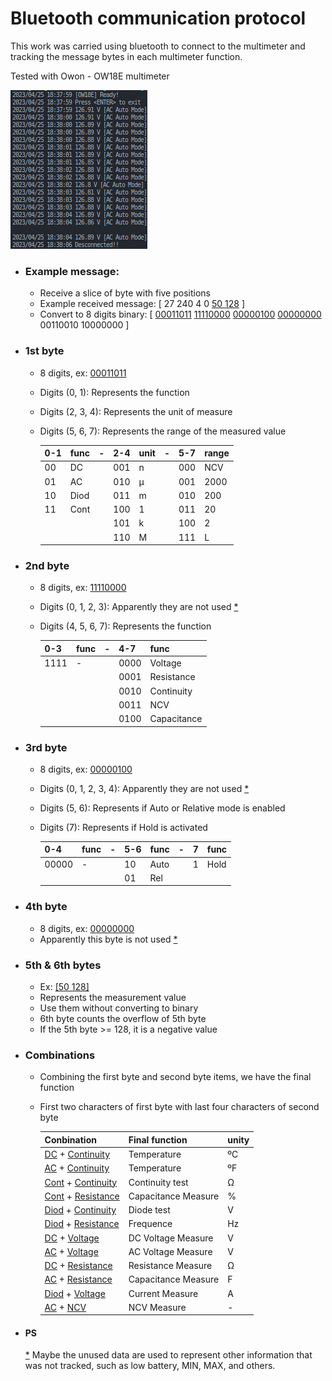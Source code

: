 # Bluetooth communication protocol 

This work was carried using bluetooth to connect to the multimeter and tracking the message bytes in each multimeter function.

Tested with Owon - OW18E multimeter

![](/screenshot/ow18e.png)

* ### Example message:

    * Receive a slice of byte with five positions
    * Example received message: [ 27 240 4 0 [50 128](#5th--6th-bytes) ]
    * Convert to 8 digits binary: [ [00011011](#1st-byte) [11110000](#2nd-byte) [00000100](#3rd-byte) [00000000](#4th-byte) 00110010 10000000 ]

* ### 1st byte

    * 8 digits, ex: [00011011](#example-message)
    * Digits (0, 1): Represents the function
    * Digits (2, 3, 4): Represents the unit of measure
    * Digits (5, 6, 7): Represents the range of the measured value

        | 0-1 | func | -   | 2-4 | unit | -   | 5-7 | range |
        | --- | ---  | --- | --- | ---  | --- | --- | ---   |
        | 00  | DC   |     | 001 | n    |     | 000 | NCV   |
        | 01  | AC   |     | 010 | µ    |     | 001 | 2000  |
        | 10  | Diod |     | 011 | m    |     | 010 | 200   |
        | 11  | Cont |     | 100 | 1    |     | 011 | 20    |
        |     |      |     | 101 | k    |     | 100 | 2     |
        |     |      |     | 110 | M    |     | 111 | L     |

* ### 2nd byte

    * 8 digits, ex: [11110000](#example-message)
    * Digits (0, 1, 2, 3): Apparently they are not used [*](#ps)
    * Digits (4, 5, 6, 7): Represents the function

        | 0-3  | func | -   | 4-7  | func        |
        | ---  | ---  | --- | ---  | ---         |
        | 1111 | -    |     | 0000 | Voltage     |
        |      |      |     | 0001 | Resistance  |
        |      |      |     | 0010 | Continuity  |
        |      |      |     | 0011 | NCV         |
        |      |      |     | 0100 | Capacitance |

* ### 3rd byte

    * 8 digits, ex: [00000100](#example-message)
    * Digits (0, 1, 2, 3, 4): Apparently they are not used [*](#ps)
    * Digits (5, 6): Represents if Auto or Relative mode is enabled
    * Digits (7): Represents if Hold is activated

        | 0-4   | func | -   | 5-6 | func | -   | 7   | func |
        | ---   | ---  | --- | --- | ---  | --- | --- | ---  |
        | 00000 | -    |     | 10  | Auto |     | 1   | Hold |
        |       |      |     | 01  | Rel  |     |     |      |

* ### 4th byte

    * 8 digits, ex: [00000000](#example-message)
    * Apparently this byte is not used [*](#ps)

* ### 5th & 6th bytes

    * Ex: [\[50 128\]](#example-message)
    * Represents the measurement value
    * Use them without converting to binary
    * 6th byte counts the overflow of 5th byte
    * If the 5th byte >= 128, it is a negative value

* ### Combinations

    * Combining the first byte and second byte items, we have the final function
    * First two characters of first byte with last four characters of second byte

        | Conbination                                 | Final function      | unity |
        | ---                                         | ---                 | ---   |
        | [DC](#1st-byte) + [Continuity](#2nd-byte)   | Temperature         | ºC    |
        | [AC](#1st-byte) + [Continuity](#2nd-byte)   | Temperature         | ºF    |
        | [Cont](#1st-byte) + [Continuity](#2nd-byte) | Continuity test     | Ω     |
        | [Cont](#1st-byte) + [Resistance](#2nd-byte) | Capacitance Measure | %     |
        | [Diod](#1st-byte) + [Continuity](#2nd-byte) | Diode test          | V     |
        | [Diod](#1st-byte) + [Resistance](#2nd-byte) | Frequence           | Hz    |
        | [DC](#1st-byte) + [Voltage](#2nd-byte)      | DC Voltage Measure  | V     |
        | [AC](#1st-byte) + [Voltage](#2nd-byte)      | AC Voltage Measure  | V     |
        | [DC](#1st-byte) + [Resistance](#2nd-byte)   | Resistance Measure  | Ω     |
        | [AC](#1st-byte) + [Resistance](#2nd-byte)   | Capacitance Measure | F     |
        | [Diod](#1st-byte) + [Voltage](#2nd-byte)    | Current Measure     | A     |
        | [AC](#1st-byte) + [NCV](#2nd-byte)          | NCV Measure         | -     |

* #### PS

    [\*](#ps) Maybe the unused data are used to represent other information that was not tracked, such as low battery, MIN, MAX, and others.